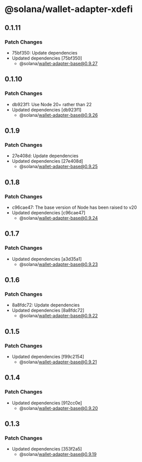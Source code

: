 # @solana/wallet-adapter-xdefi

## 0.1.11

### Patch Changes

- 75bf350: Update dependencies
- Updated dependencies [75bf350]
    - @solana/wallet-adapter-base@0.9.27

## 0.1.10

### Patch Changes

- db923f1: Use Node 20+ rather than 22
- Updated dependencies [db923f1]
    - @solana/wallet-adapter-base@0.9.26

## 0.1.9

### Patch Changes

- 27e408d: Update dependencies
- Updated dependencies [27e408d]
    - @solana/wallet-adapter-base@0.9.25

## 0.1.8

### Patch Changes

- c96cae47: The base version of Node has been raised to v20
- Updated dependencies [c96cae47]
    - @solana/wallet-adapter-base@0.9.24

## 0.1.7

### Patch Changes

- Updated dependencies [a3d35a1]
    - @solana/wallet-adapter-base@0.9.23

## 0.1.6

### Patch Changes

- 8a8fdc72: Update dependencies
- Updated dependencies [8a8fdc72]
    - @solana/wallet-adapter-base@0.9.22

## 0.1.5

### Patch Changes

- Updated dependencies [f99c2154]
    - @solana/wallet-adapter-base@0.9.21

## 0.1.4

### Patch Changes

- Updated dependencies [912cc0e]
    - @solana/wallet-adapter-base@0.9.20

## 0.1.3

### Patch Changes

- Updated dependencies [353f2a5]
    - @solana/wallet-adapter-base@0.9.19
